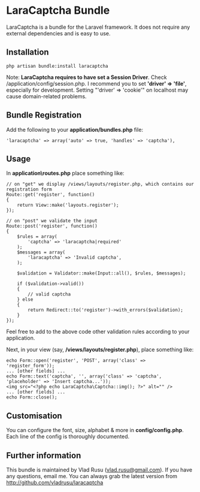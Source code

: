 # LaraCaptcha Bundle
LaraCaptcha is a bundle for the Laravel framework. It does not require any external dependencies and is easy to use.

## Installation

	php artisan bundle:install laracaptcha

Note: **LaraCaptcha requires to have set a Session Driver**. Check /application/config/session.php. I recommend you to set **'driver' => 'file'**, especially for development. Setting "'driver' => 'cookie'" on localhost may cause domain-related problems.

## Bundle Registration

Add the following to your **application/bundles.php** file:

	'laracaptcha' => array('auto' => true, 'handles' => 'captcha'),

## Usage

In **application\routes.php** place something like:

	// on "get" we display /views/layouts/register.php, which contains our registration form
	Route::get('register', function()
	{
		return View::make('layouts.register');
	});

	// on "post" we validate the input
	Route::post('register', function()
	{
		$rules = array(
			'captcha' => 'laracaptcha|required'
		);
		$messages = array(
			'laracaptcha' => 'Invalid captcha',
		);

		$validation = Validator::make(Input::all(), $rules, $messages);

		if ($validation->valid())
		{
			// valid captcha
		} else
		{
			return Redirect::to('register')->with_errors($validation);
		}
	});

Feel free to add to the above code other validation rules according to your application.

Next, in your view (say, **/views/layouts/register.php**), place something like:

	echo Form::open('register', 'POST', array('class' => 'register_form'));
	... [other fields] ...
	echo Form::text('captcha', '', array('class' => 'captcha', 'placeholder' => 'Insert captcha...'));
	<img src="<?php echo LaraCaptcha\Captcha::img(); ?>" alt="" />
	... [other fields] ...
	echo Form::close();

## Customisation

You can configure the font, size, alphabet & more in **config/config.php**. Each line of the config is thoroughly documented.

## Further information
This bundle is maintained by Vlad Rusu (vlad.rusu@gmail.com). If you have any questions, email me. You can always grab the latest version from http://github.com/vladrusu/laracaptcha